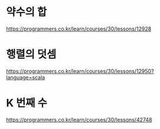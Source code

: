 # 약수의 합
https://programmers.co.kr/learn/courses/30/lessons/12928

# 행렬의 덧셈
https://programmers.co.kr/learn/courses/30/lessons/12950?language=scala

# K 번째 수
https://programmers.co.kr/learn/courses/30/lessons/42748